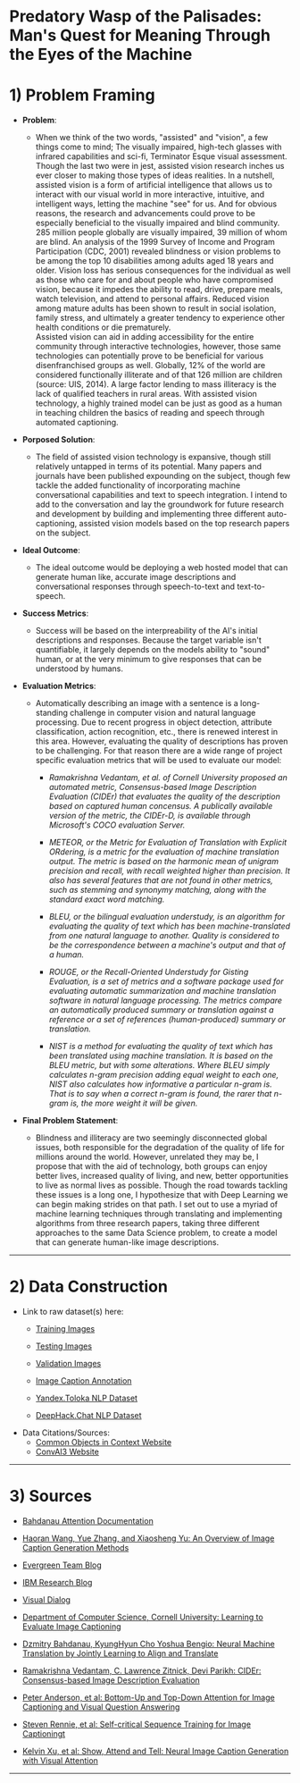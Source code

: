 # Predatory Wasp of the Palisades: Man's Quest for Meaning Through the Eyes of the Machine

# 1) Problem Framing 

- **Problem**: 

  - When we think of the two words, "assisted" and "vision", a few things come to mind; The visually impaired, high-tech glasses with infrared capabilities and sci-fi, Terminator Esque visual assessment. Though the last two were in jest, assisted vision research inches us ever closer to making those types of ideas realities. In a nutshell, assisted vision is a form of artificial intelligence that allows us to interact with our visual world in more interactive, intuitive, and intelligent ways, letting the machine "see" for us. And for obvious reasons, the research and advancements could prove to be especially beneficial to the visually impaired and blind community.\
285 million people globally are visually impaired, 39 million of whom are blind. An analysis of the 1999 Survey of Income and Program Participation (CDC, 2001) revealed blindness or vision problems to be among the top 10 disabilities among adults aged 18 years and older. Vision loss has serious consequences for the individual as well as those who care for and about people who have compromised vision, because it impedes the ability to read, drive, prepare meals, watch television, and attend to personal affairs. Reduced vision among mature adults has been shown to result in social isolation, family stress, and ultimately a greater tendency to experience other health conditions or die prematurely.\
Assisted vision can aid in adding accessibility for the entire community through interactive technologies, however, those same technologies can potentially prove to be beneficial for various disenfranchised groups as well. Globally, 12% of the world are considered functionally illiterate and of that 126 million are children (source: UIS, 2014). A large factor lending to mass illiteracy is the lack of qualified teachers in rural areas. With assisted vision technology, a highly trained model can be just as good as a human in teaching children the basics of reading and speech through automated captioning.


- **Porposed Solution**:  
  - The field of assisted vision technology is expansive, though still relatively untapped in terms of its potential. Many papers and journals have been published expounding on the subject, though few tackle the added functionality of incorporating machine conversational capabilities and text to speech integration. I intend to add to the conversation and lay the groundwork for future research and development by building and implementing three different auto-captioning, assisted vision models based on the top research papers on the subject.

- **Ideal Outcome**: 
  - The ideal outcome would be deploying a web hosted model that can generate human like, accurate image descriptions and conversational responses through speech-to-text and text-to-speech. 

- **Success Metrics**:
  - Success will be based on the interpreability of the AI's initial descriptions and responses. Because the target variable isn't quantifiable, it largely depends on the models ability to "sound" human, or at the very minimum to give responses that can be understood by humans.

- **Evaluation Metrics**:

  - Automatically describing an image with a sentence is a long-standing challenge in computer vision and natural language processing. Due to recent progress in object detection, attribute classification, action recognition, etc., there is renewed interest in this area. However, evaluating the quality of descriptions has proven to be challenging. For that reason there are a wide range of project specific evaluation metrics that will be used to evaluate our model:

    - *Ramakrishna Vedantam, et al. of Cornell University proposed an automated metric, Consensus-based Image Description Evaluation (CIDEr) that evaluates the quality of the description based on captured human concensus. A publically available version of the metric, the CIDEr-D, is available through Microsoft's COCO evaluation Server.*
   
    - *METEOR, or the Metric for Evaluation of Translation with Explicit ORdering, is a metric for the evaluation of machine translation output. The metric is based on the harmonic mean of unigram precision and recall, with recall weighted higher than precision. It also has several features that are not found in other metrics, such as stemming and synonymy matching, along with the standard exact word matching.*

    - *BLEU, or the bilingual evaluation understudy,  is an algorithm for evaluating the quality of text which has been machine-translated from one natural language to another. Quality is considered to be the correspondence between a machine's output and that of a human.*

    - *ROUGE, or the Recall-Oriented Understudy for Gisting Evaluation, is a set of metrics and a software package used for evaluating automatic summarization and machine translation software in natural language processing. The metrics compare an automatically produced summary or translation against a reference or a set of references (human-produced) summary or translation.*

    - *NIST is a method for evaluating the quality of text which has been translated using machine translation. It is based on the BLEU metric, but with some alterations. Where BLEU simply calculates n-gram precision adding equal weight to each one, NIST also calculates how informative a particular n-gram is. That is to say when a correct n-gram is found, the rarer that n-gram is, the more weight it will be given.*

- **Final Problem Statement**: 

  - Blindness and illiteracy are two seemingly disconnected global issues, both responsible for the degradation of the quality of life for millions around the world. However, unrelated they may be, I propose that with the aid of technology, both groups can enjoy better lives, increased quality of living, and new, better opportunities to live as normal lives as possible. Though the road towards tackling these issues is a long one, I hypothesize that with Deep Learning we can begin making strides on that path. I set out to use a myriad of machine learning techniques through translating and implementing algorithms from three research papers, taking three different approaches to the same Data Science problem, to create a model that can generate human-like image descriptions.

--------

# 2) Data Construction 

* Link to raw dataset(s) here:
  - [Training Images](http://images.cocodataset.org/zips/train2014.zip)

  - [Testing Images](http://images.cocodataset.org/zips/test2014.zip)

  - [Validation Images](http://images.cocodataset.org/zips/val2014.zip)

  - [Image Caption Annotation](http://images.cocodataset.org/zips/val2014.zip)

  - [Yandex.Toloka NLP Dataset](http://convai.io/data/data_tolokers.json)

  - [DeepHack.Chat NLP Dataset](summer_wild_evaluation_dialogs.json.)


- Data Citations/Sources:
  - [Common Objects in Context Website](https://cocodataset.org/#download/)
  - [ConvAI3 Website](http://convai.io/data/)

----------

# 3) Sources
 - [Bahdanau Attention Documentation](https://d2l.ai/chapter_attention-mechanisms/bahdanau-attention.html)

 - [Haoran Wang, Yue Zhang, and Xiaosheng Yu: An Overview of Image Caption Generation Methods](https://www.hindawi.com/journals/cin/2020/3062706/)

 - [Evergreen Team Blog](https://evergreen.team/articles/automatic-image-captioning.html)

- [IBM Research Blog](https://www.ibm.com/blogs/research/2020/07/image-captioning-assistive-technology/)

- [Visual Dialog](https://visualdialog.org)

- [Department of Computer Science, Cornell University: Learning to Evaluate Image Captioning](https://vision.cornell.edu/se3/wp-content/uploads/2018/03/1501.pdf)

- [Dzmitry Bahdanau, KyungHyun Cho Yoshua Bengio: Neural Machine Translation by Jointly Learning to Align and Translate ](https://arxiv.org/pdf/1409.0473.pdf)

- [Ramakrishna Vedantam, C. Lawrence Zitnick, Devi Parikh: CIDEr: Consensus-based Image Description Evaluation](https://arxiv.org/abs/1411.5726)

- [Peter Anderson, et al: Bottom-Up and Top-Down Attention for Image Captioning and Visual Question Answering](https://arxiv.org/pdf/1707.07998.pdf)

- [Steven Rennie, et al: Self-critical Sequence Training for Image Captioningt](https://arxiv.org/pdf/1612.00563.pdf)

- [Kelvin Xu, et al: Show, Attend and Tell: Neural Image Caption Generation with Visual Attention](https://arxiv.org/pdf/1502.03044.pdf)
---

